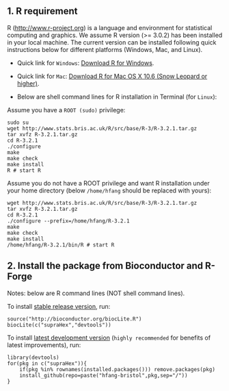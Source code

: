 ## 1. R requirement

R (http://www.r-project.org) is a language and environment for statistical computing and graphics. We assume R version (>= 3.0.2) has been installed in your local machine. The current version can be installed following quick instructions below for different platforms (Windows, Mac, and Linux).

* Quick link for `Windows`: [Download R for Windows](http://cran.r-project.org/bin/windows/base).
* Quick link for `Mac`: [Download R for Mac OS X 10.6 (Snow Leopard or higher)](http://cran.r-project.org/bin/macosx).

* Below are shell command lines for R installation in Terminal (for `Linux`):

Assume you have a `ROOT (sudo)` privilege:
    
    sudo su
    wget http://www.stats.bris.ac.uk/R/src/base/R-3/R-3.2.1.tar.gz
    tar xvfz R-3.2.1.tar.gz
    cd R-3.2.1
    ./configure
    make
    make check
    make install
    R # start R

Assume you do not have a ROOT privilege and want R installation under your home directory (below `/home/hfang` should be replaced with yours):

    wget http://www.stats.bris.ac.uk/R/src/base/R-3/R-3.2.1.tar.gz
    tar xvfz R-3.2.1.tar.gz
    cd R-3.2.1
    ./configure --prefix=/home/hfang/R-3.2.1
    make
    make check
    make install
    /home/hfang/R-3.2.1/bin/R # start R

## 2. Install the package from Bioconductor and R-Forge

Notes: below are R command lines (NOT shell command lines).

To install [stable release version](http://bioconductor.org/packages/release/bioc/html/supraHex.html), run:

    source("http://bioconductor.org/biocLite.R")
    biocLite(c("supraHex","devtools"))

To install [latest development version](https://github.com/hfang-bristol/supraHex) (`highly recommended` for benefits of latest improvements), run:
    
    library(devtools)
    for(pkg in c("supraHex")){
        if(pkg %in% rownames(installed.packages())) remove.packages(pkg)
        install_github(repo=paste("hfang-bristol",pkg,sep="/"))
    }
